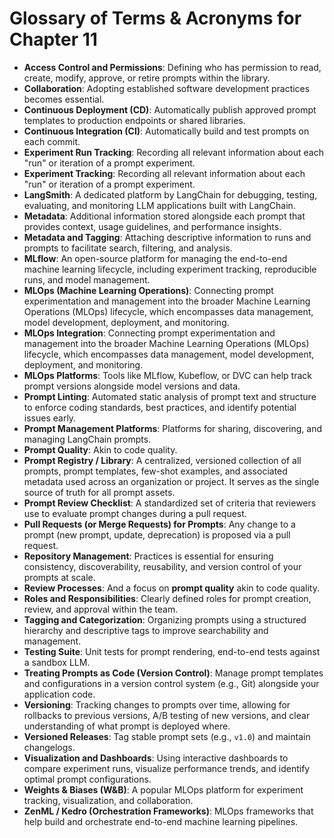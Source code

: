 # Glossary of Terms & Acronyms for Chapter 11

*   **Access Control and Permissions**: Defining who has permission to read, create, modify, approve, or retire prompts within the library.
*   **Collaboration**: Adopting established software development practices becomes essential.
*   **Continuous Deployment (CD)**: Automatically publish approved prompt templates to production endpoints or shared libraries.
*   **Continuous Integration (CI)**: Automatically build and test prompts on each commit.
*   **Experiment Run Tracking**: Recording all relevant information about each "run" or iteration of a prompt experiment.
*   **Experiment Tracking**: Recording all relevant information about each "run" or iteration of a prompt experiment.
*   **LangSmith**: A dedicated platform by LangChain for debugging, testing, evaluating, and monitoring LLM applications built with LangChain.
*   **Metadata**: Additional information stored alongside each prompt that provides context, usage guidelines, and performance insights.
*   **Metadata and Tagging**: Attaching descriptive information to runs and prompts to facilitate search, filtering, and analysis.
*   **MLflow**: An open-source platform for managing the end-to-end machine learning lifecycle, including experiment tracking, reproducible runs, and model management.
*   **MLOps (Machine Learning Operations)**: Connecting prompt experimentation and management into the broader Machine Learning Operations (MLOps) lifecycle, which encompasses data management, model development, deployment, and monitoring.
*   **MLOps Integration**: Connecting prompt experimentation and management into the broader Machine Learning Operations (MLOps) lifecycle, which encompasses data management, model development, deployment, and monitoring.
*   **MLOps Platforms**: Tools like MLflow, Kubeflow, or DVC can help track prompt versions alongside model versions and data.
*   **Prompt Linting**: Automated static analysis of prompt text and structure to enforce coding standards, best practices, and identify potential issues early.
*   **Prompt Management Platforms**: Platforms for sharing, discovering, and managing LangChain prompts.
*   **Prompt Quality**: Akin to code quality.
*   **Prompt Registry / Library**: A centralized, versioned collection of all prompts, prompt templates, few-shot examples, and associated metadata used across an organization or project. It serves as the single source of truth for all prompt assets.
*   **Prompt Review Checklist**: A standardized set of criteria that reviewers use to evaluate prompt changes during a pull request.
*   **Pull Requests (or Merge Requests) for Prompts**: Any change to a prompt (new prompt, update, deprecation) is proposed via a pull request.
*   **Repository Management**: Practices is essential for ensuring consistency, discoverability, reusability, and version control of your prompts at scale.
*   **Review Processes**: And a focus on **prompt quality** akin to code quality.
*   **Roles and Responsibilities**: Clearly defined roles for prompt creation, review, and approval within the team.
*   **Tagging and Categorization**: Organizing prompts using a structured hierarchy and descriptive tags to improve searchability and management.
*   **Testing Suite**: Unit tests for prompt rendering, end-to-end tests against a sandbox LLM.
*   **Treating Prompts as Code (Version Control)**: Manage prompt templates and configurations in a version control system (e.g., Git) alongside your application code.
*   **Versioning**: Tracking changes to prompts over time, allowing for rollbacks to previous versions, A/B testing of new versions, and clear understanding of what prompt is deployed where.
*   **Versioned Releases**: Tag stable prompt sets (e.g., `v1.0`) and maintain changelogs.
*   **Visualization and Dashboards**: Using interactive dashboards to compare experiment runs, visualize performance trends, and identify optimal prompt configurations.
*   **Weights & Biases (W&B)**: A popular MLOps platform for experiment tracking, visualization, and collaboration.
*   **ZenML / Kedro (Orchestration Frameworks)**: MLOps frameworks that help build and orchestrate end-to-end machine learning pipelines.
